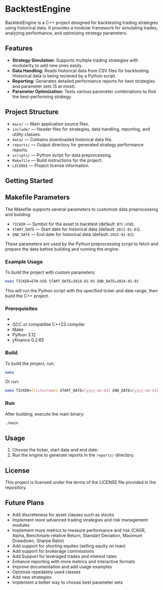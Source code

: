 # BacktestEngine

BacktestEngine is a C++ project designed for backtesting trading strategies using historical data. It provides a modular framework for simulating trades, analyzing performance, and optimizing strategy parameters.

## Features

- **Strategy Simulation:** Supports multiple trading strategies with modularity to add new ones easily.
- **Data Handling:** Reads historical data from CSV files for backtesting. Historical data is being recieved by a Python script.
- **Reporting:** Generates detailed performance reports for best strategies and parameter sets (5 at most).
- **Parameter Optimization:** Tests various parameter combinations to find the best-performing strategy.

## Project Structure

- `main/` — Main application source files.
- `include/` — Header files for strategies, data handling, reporting, and utility classes.
- `data/` — Contains downloaded historical data file.
- `reports/` — Output directory for generated strategy performance reports.
- `scripts/` — Python script for data preprocessing.
- `Makefile` — Build instructions for the project.
- `LICENSE` — Project license information.

## Getting Started

## Makefile Parameters

The Makefile supports several parameters to customize data preprocessing and building:

- `TICKER` — Symbol for the asset to backtest (default: `BTC-USD`).
- `START_DATE` — Start date for historical data (default: `2012-01-01`).
- `END_DATE` — End date for historical data (default: `2025-01-01`).

These parameters are used by the Python preprocessing script to fetch and prepare the data before building and running the engine.

### Example Usage

To build the project with custom parameters:

```bash
make TICKER=ETH-USD START_DATE=2018-01-01 END_DATE=2024-01-01
```

This will run the Python script with the specified ticker and date range, then build the C++ project.

### Prerequisites
-
- GCC or compatible C++23 compiler
- Make
- Python 3.12
- yfinance 0.2.65

### Build

To build the project, run:

```bash
make
```
Or run:
```bash
make TICKER=[tickername] START_DATE=[yyyy-mm-dd] END_DATE=[yyyy-mm-dd]
```

### Run

After building, execute the main binary:

```bash
./main
```

## Usage

1. Choose the ticker, start date and end date.
2. Run the engine to generate reports in the `reports/` directory.


## License

This project is licensed under the terms of the LICENSE file provided in the repository.

## Future Plans

- Add discreteness for asset classes such as stocks
- Implement more advanced trading strategies and risk management modules
- Implement more metrics to measure performance and risk (CAGR, Alpha, Benchmark-relative Return, Standart Deviation, Maximum Drawdown, Sharpe Ratio)
- Add support for shorting equites (selling equity on loan)
- Add support for brokerage commissions
- Add Support for leveraged trades and interest rates
- Enhance reporting with more metrics and interactive formats
- Improve documentation and add usage examples
- Optimize repedately used classes
- Add new strategies
- Implement a better way to choose best parameter sets